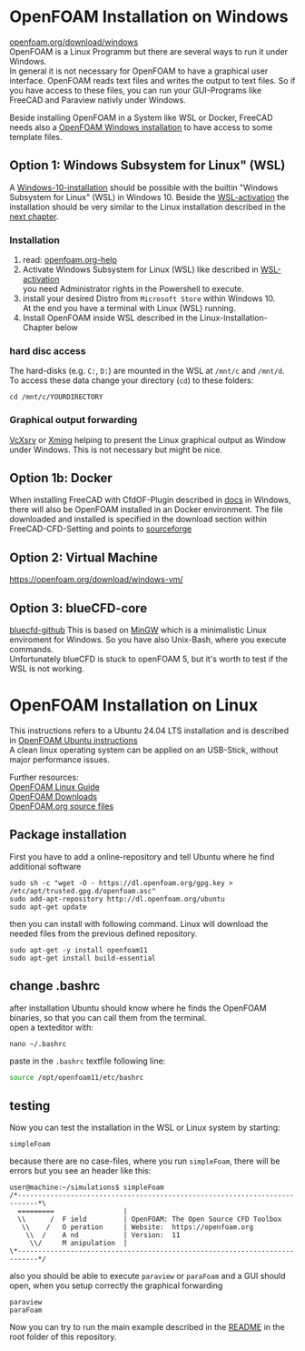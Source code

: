
OpenFOAM Installation on Windows
===============================================================================
[openfoam.org/download/windows](https://openfoam.org/download/windows/)  
OpenFOAM is a Linux Programm but there are several ways to run it under Windows.  
In general it is not necessary for OpenFOAM to have a graphical user interface. 
OpenFOAM reads text files and writes the output to text files. 
So if you have access to these files, you can run your GUI-Programs like FreeCAD and Paraview nativly under Windows. 

Beside installing OpenFOAM in a System like WSL or Docker, FreeCAD needs also a [OpenFOAM Windows installation](freecad-cfdof.md#install-cfdof-dependencies) to have access to some template files.  



Option 1: Windows Subsystem for Linux" (WSL)
---------------------------------------------------------------------
A [Windows-10-installation] should be possible with the builtin "Windows Subsystem for Linux" (WSL) in Windows 10. 
Beside the [WSL-activation] the installation should be very similar to the Linux installation described in the [next chapter](#openfoam-installation-on-linux).  


### Installation
1. read: [openfoam.org-help](https://openfoam.org/download/windows-10/)
2. Activate Windows Subsystem for Linux (WSL) like described in [WSL-activation]  
   you need Administrator rights in the Powershell to execute.  
3. install your desired Distro from `Microsoft Store` within Windows 10.  
   At the end you have a terminal with Linux (WSL) running. 
4. Install OpenFOAM inside WSL described in the Linux-Installation-Chapter below  

[Windows-10-installation]: https://openfoam.org/download/windows-10/  
[WSL-activation]: https://docs.microsoft.com/en-gb/windows/wsl/install-win10  


### hard disc access
The hard-disks (e.g. `C:`, `D:`) are mounted in the WSL at `/mnt/c` and `/mnt/d`. 
To access these data change your directory (`cd`) to these folders:

    cd /mnt/c/YOURDIRECTORY


### Graphical output forwarding
[VcXsrv] or [Xming] helping to present the Linux graphical output as Window under Windows. 
This is not necessary but might be nice. 

[VcXsrv]: https://sourceforge.net/projects/vcxsrv/
[Xming]:  https://de.wikipedia.org/wiki/Xming  



Option 1b: Docker
---------------------------------------------------------------------
When installing FreeCAD with CfdOF-Plugin described in [docs](freecad-cfdof.md) in Windows, there will also be OpenFOAM installed in an Docker environment. 
The file downloaded and installed is specified in the download section within FreeCAD-CFD-Setting and points to [sourceforge](https://sourceforge.net/projects/openfoam/files/v2006/OpenCFD-OpenFOAM4WindowsInstaller-v2006.exe/download) 


Option 2: Virtual Machine
---------------------------------------------------------------------
https://openfoam.org/download/windows-vm/


Option 3: blueCFD-core
---------------------------------------------------------------------
[bluecfd-github](http://bluecfd.github.io/Core/)
This is based on [MinGW](http://www.mingw.org/) which is a minimalistic Linux enviroment for Windows. So you have also Unix-Bash, where you execute commands.  
Unfortunately blueCFD is stuck to openFOAM 5, but it's worth to test if the WSL is not working.  



OpenFOAM Installation on Linux
===============================================================================

This instructions refers to a Ubuntu 24.04 LTS installation and is described in [OpenFOAM Ubuntu instructions](https://openfoam.org/download/)  
A clean linux operating system can be applied on an USB-Stick, without major performance issues.  

Further resources:  
[OpenFOAM Linux Guide](https://cfd.direct/openfoam/linux-guide/)  
[OpenFOAM Downloads](https://cfd.direct/openfoam/download/)  
[OpenFOAM.org source files](https://github.com/OpenFOAM/OpenFOAM-11)  


Package installation 
---------------------------------------------------------------------
First you have to add a online-repository and tell Ubuntu where he find additional software

    sudo sh -c "wget -O - https://dl.openfoam.org/gpg.key > /etc/apt/trusted.gpg.d/openfoam.asc"
    sudo add-apt-repository http://dl.openfoam.org/ubuntu
    sudo apt-get update

then you can install with following command. 
Linux will download the needed files from the previous defined repository. 

    sudo apt-get -y install openfoam11
    sudo apt-get install build-essential


change .bashrc
---------------------------------------------------------------------
after installation Ubuntu should know where he finds the OpenFOAM binaries, so that you can call them from the terminal.  
open a texteditor with: 

    nano ~/.bashrc


paste in the `.bashrc` textfile following line: 

~~~bash
source /opt/openfoam11/etc/bashrc
~~~


testing
---------------------------------------------------------------------
Now you can test the installation in the WSL or Linux system by starting: 

    simpleFoam

because there are no case-files, where you run `simpleFoam`, there will be errors but you see an header like this:  

~~~
user@machine:~/simulations$ simpleFoam 
/*---------------------------------------------------------------------------*\
  =========                 |
  \\      /  F ield         | OpenFOAM: The Open Source CFD Toolbox
   \\    /   O peration     | Website:  https://openfoam.org
    \\  /    A nd           | Version:  11
     \\/     M anipulation  |
\*---------------------------------------------------------------------------*/
~~~

also you should be able to execute `paraview` or `paraFoam` and a GUI should open, when you setup correctly the graphical forwarding

    paraview
    paraFoam

Now you can try to run the main example described in the [README](../../README.md) in the root folder of this repository. 
